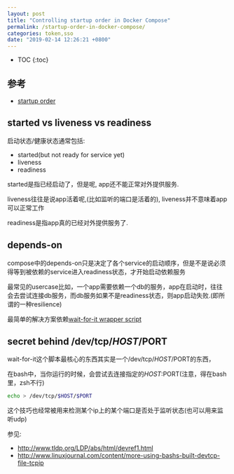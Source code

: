 ```yaml
---
layout: post
title: "Controlling startup order in Docker Compose"
permalink: /startup-order-in-docker-compose/
categories: token,sso 
date: "2019-02-14 12:26:21 +0800"
---
```


* TOC
{:toc}

## 参考

* [startup order](https://docs.docker.com/compose/startup-order/)

## started vs liveness vs readiness

启动状态/健康状态通常包括:

* started(but not ready for service yet)
* liveness
* readiness

started是指已经启动了，但是呢, app还不能正常对外提供服务.

liveness往往是说app活着呢,(比如监听的端口是活着的), liveness并不意味着app可以正常工作

readiness是指app真的已经对外提供服务了.

## depends-on

compose中的depends-on只是决定了各个service的启动顺序，但是不是说必须得等到被依赖的service进入readiness状态，才开始启动依赖服务

最常见的usercase比如，一个app需要依赖一个db的服务，app在启动时，往往会去尝试连接db服务，而db服务如果不是readiness状态，则app启动失败.(即所谓的一种resilience)

最简单的解决方案依赖[wait-for-it wrapper script]( https://github.com/vishnubob/wait-for-it)

## secret behind /dev/tcp/$HOST/$PORT

wait-for-it这个脚本最核心的东西其实是一个/dev/tcp/$HOST/$PORT的东西，

在bash中，当你运行的时候，会尝试去连接指定的$HOST:$PORT(注意，得在bash里，zsh不行)

```bash
echo > /dev/tcp/$HOST/$PORT
```

这个技巧也经常被用来检测某个ip上的某个端口是否处于监听状态(也可以用来监听udp)

参见:

* http://www.tldp.org/LDP/abs/html/devref1.html
* http://www.linuxjournal.com/content/more-using-bashs-built-devtcp-file-tcpip
